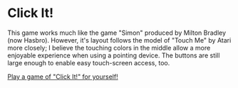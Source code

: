 # Click It!
This game works much like the game "Simon" produced by Milton Bradley (now Hasbro). 
However, it's layout follows the model of "Touch Me" by Atari more closely; 
I believe the touching colors in the middle allow a more enjoyable experience 
when using a pointing device. The buttons are still large enough to enable 
easy touch-screen access, too.

[Play a game of "Click It!" for yourself!](https://codepen.io/jdsandifer/full/ppLqdB/)
